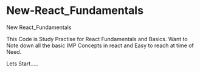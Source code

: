 # New-React_Fundamentals
New React_Fundamentals

This Code is Study Practise for React Fundamentals and Basics.
Want to Note down all the basic IMP Concepts in react and Easy to reach at time of Need.

Lets Start.....
